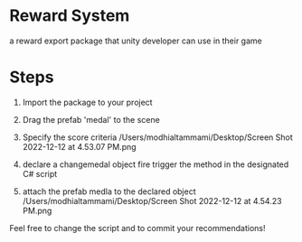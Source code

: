 # Reward System

a reward export package that unity developer can use in their game 


# Steps

1. Import the package to your project

2. Drag the prefab 'medal' to the scene

3. Specify the score criteria
/Users/modhialtammami/Desktop/Screen Shot 2022-12-12 at 4.53.07 PM.png

4. declare a changemedal object fire trigger the method in the designated C# script 

5. attach the prefab medla to the declared object
/Users/modhialtammami/Desktop/Screen Shot 2022-12-12 at 4.54.23 PM.png

Feel free to change the script and to commit your recommendations!